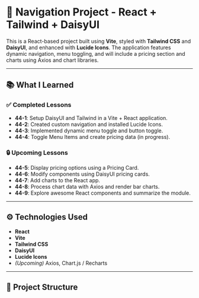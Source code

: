 # 🚀 Navigation Project - React + Tailwind + DaisyUI

This is a React-based project built using **Vite**, styled with **Tailwind CSS** and **DaisyUI**, and enhanced with **Lucide Icons**. The application features dynamic navigation, menu toggling, and will include a pricing section and charts using Axios and chart libraries.

---

## 📚 What I Learned 

### ✅ Completed Lessons
- **44-1**: Setup DaisyUI and Tailwind in a Vite + React application.
- **44-2**: Created custom navigation and installed Lucide Icons.
- **44-3**: Implemented dynamic menu toggle and button toggle.
- **44-4**: Toggle Menu Items and create pricing data (in progress).

### 🔒 Upcoming Lessons
- **44-5**: Display pricing options using a Pricing Card.
- **44-6**: Modify components using DaisyUI pricing cards.
- **44-7**: Add charts to the React app.
- **44-8**: Process chart data with Axios and render bar charts.
- **44-9**: Explore awesome React components and summarize the module.

---

## ⚙️ Technologies Used

- **React**
- **Vite**
- **Tailwind CSS**
- **DaisyUI**
- **Lucide Icons**
- *(Upcoming)* Axios, Chart.js / Recharts

---

## 📁 Project Structure

